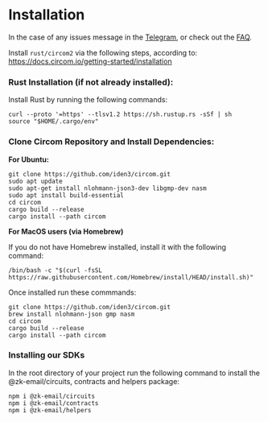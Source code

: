 # Installation
In the case of any issues message in the [Telegram](https://t.me/zkemail), or check out the [FAQ]().



Install `rust/circom2` via the following steps, according to: https://docs.circom.io/getting-started/installation


### **Rust** Installation (if not already installed):

Install Rust by running the following commands:
```
curl --proto '=https' --tlsv1.2 https://sh.rustup.rs -sSf | sh
source "$HOME/.cargo/env"
```
### Clone **Circom** Repository and Install Dependencies:

**For Ubuntu:**
```
git clone https://github.com/iden3/circom.git
sudo apt update
sudo apt-get install nlohmann-json3-dev libgmp-dev nasm
sudo apt install build-essential
cd circom
cargo build --release
cargo install --path circom

```
**For MacOS users (via Homebrew)**

If you do not have Homebrew installed, install it with the following command:

```
/bin/bash -c "$(curl -fsSL https://raw.githubusercontent.com/Homebrew/install/HEAD/install.sh)"
```
Once installed run these commmands:
```
git clone https://github.com/iden3/circom.git
brew install nlohmann-json gmp nasm
cd circom
cargo build --release
cargo install --path circom
```

### Installing our SDKs

 In the root directory of your project run the following command to install the @zk-email/circuits, contracts and helpers package:

```
npm i @zk-email/circuits
npm i @zk-email/contracts
npm i @zk-email/helpers
```
